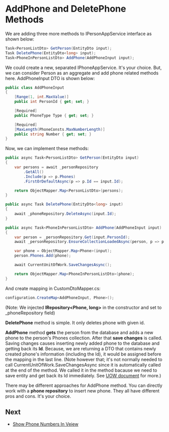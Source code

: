 # AddPhone and DeletePhone Methods

We are adding three more methods to IPersonAppService interface as shown
below:

```csharp
Task<PersonListDto> GetPerson(EntityDto input);
Task DeletePhone(EntityDto<long> input);
Task<PhoneInPersonListDto> AddPhone(AddPhoneInput input);
```

We could create a new, separated IPhoneAppService. It's your choice.
But, we can consider Person as an aggregate and add phone related
methods here. AddPhoneInput DTO is shown below:

```csharp
public class AddPhoneInput
{
    [Range(1, int.MaxValue)]
    public int PersonId { get; set; }

    [Required]
    public PhoneType Type { get; set; }

    [Required]
    [MaxLength(PhoneConsts.MaxNumberLength)]
    public string Number { get; set; }
}
```

Now, we can implement these methods:

```csharp
public async Task<PersonListDto> GetPerson(EntityDto input)
{
    var persons = await _personRepository
        .GetAll()
        .Include(p => p.Phones)
        .FirstOrDefaultAsync(p => p.Id == input.Id);

    return ObjectMapper.Map<PersonListDto>(persons);
}

public async Task DeletePhone(EntityDto<long> input)
{
    await _phoneRepository.DeleteAsync(input.Id);
}

public async Task<PhoneInPersonListDto> AddPhone(AddPhoneInput input)
{
    var person = _personRepository.Get(input.PersonId);
    await _personRepository.EnsureCollectionLoadedAsync(person, p => p.Phones);

    var phone = ObjectMapper.Map<Phone>(input);
    person.Phones.Add(phone);

    await CurrentUnitOfWork.SaveChangesAsync();

    return ObjectMapper.Map<PhoneInPersonListDto>(phone);
}
```

And create mapping in CustomDtoMapper.cs:

```csharp
configuration.CreateMap<AddPhoneInput, Phone>();
```

(Note: We injected **IRepository&lt;Phone, long&gt;** in the constructor
and set to \_phoneRepository field)

**DeletePhone** method is simple. It only deletes phone with given id.

**AddPhone** method **gets** the person from the database and adds a new phone
to the person's Phones collection. After that **save changes** is called. Saving changes
causes inserting newly added phone to the database and getting back its **Id**.
Because, we are returning a DTO that contains newly created phone's 
information (including the Id), it would be assigned before the mapping in the last line.
(Note however that;  it's not normally needed to call
CurrentUnitOfWork.SaveChangesAsync since it is automatically called at the end
of the method. We called it in the method bacause we need to save entity
and get back its Id immediately. See [UOW
document](https://aspnetboilerplate.com/Pages/Documents/Unit-Of-Work#DocAutoSaveChanges)
for more.)

There may be different approaches for AddPhone method. You can directly
work with a **phone repository** to insert new phone. They all have
different pros and cons. It's your choice.

## Next

* [Show Phone Numbers In Veiew](Developing-Step-By-Step-Core-Show-Phone-Numbers-In-View)

